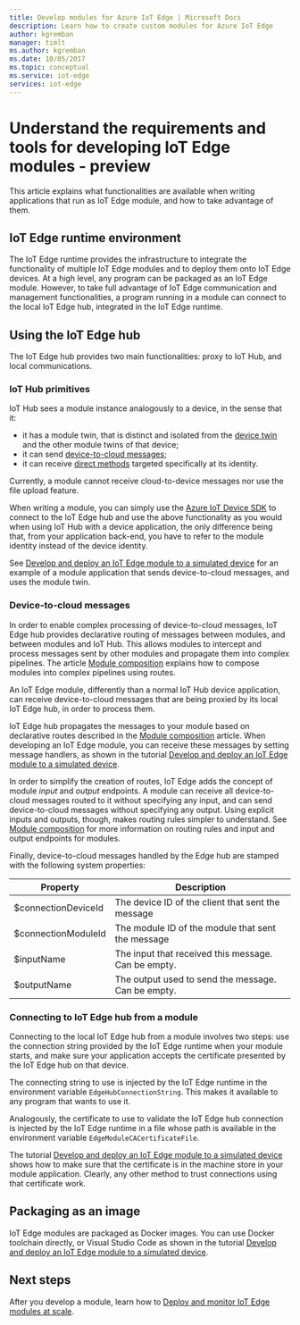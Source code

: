 ```yaml
---
title: Develop modules for Azure IoT Edge | Microsoft Docs 
description: Learn how to create custom modules for Azure IoT Edge
author: kgremban
manager: timlt
ms.author: kgremban
ms.date: 10/05/2017
ms.topic: conceptual
ms.service: iot-edge
services: iot-edge
---
```


# Understand the requirements and tools for developing IoT Edge modules - preview

This article explains what functionalities are available when writing applications that run as IoT Edge module, and how to take advantage of them.

## IoT Edge runtime environment
The IoT Edge runtime provides the infrastructure to integrate the functionality of multiple IoT Edge modules and to deploy them onto IoT Edge devices. At a high level, any program can be packaged as an IoT Edge module. However, to take full advantage of IoT Edge communication and management functionalities, a program running in a module can connect to the local IoT Edge hub, integrated in the IoT Edge runtime.

## Using the IoT Edge hub
The IoT Edge hub provides two main functionalities: proxy to IoT Hub, and local communications.

### IoT Hub primitives
IoT Hub sees a module instance analogously to a device, in the sense that it:

* it has a module twin, that is distinct and isolated from the [device twin][lnk-devicetwin] and the other module twins of that device;
* it can send [device-to-cloud messages][lnk-iothub-messaging];
* it can receive [direct methods][lnk-methods] targeted specifically at its identity.

Currently, a module cannot receive cloud-to-device messages nor use the file upload feature.

When writing a module, you can simply use the [Azure IoT Device SDK][lnk-devicesdk] to connect to the IoT Edge hub and use the above functionality as you would when using IoT Hub with a device application, the only difference being that, from your application back-end, you have to refer to the module identity instead of the device identity.

See [Develop and deploy an IoT Edge module to a simulated device][lnk-tutorial2] for an example of a module application that sends device-to-cloud messages, and uses the module twin.

### Device-to-cloud messages
In order to enable complex processing of device-to-cloud messages, IoT Edge hub provides declarative routing of messages between modules, and between modules and IoT Hub.
This allows modules to intercept and process messages sent by other modules and propagate them into complex pipelines.
The article [Module composition][lnk-module-comp] explains how to compose modules into complex pipelines using routes.

An IoT Edge module, differently than a normal IoT Hub device application, can receive device-to-cloud messages that are being proxied by its local IoT Edge hub, in order to process them.

IoT Edge hub propagates the messages to your module based on declarative routes described in the [Module composition][lnk-module-comp] article. When developing an IoT Edge module, you can receive these messages by setting message handlers, as shown in the tutorial [Develop and deploy an IoT Edge module to a simulated device][lnk-tutorial2].

In order to simplify the creation of routes, IoT Edge adds the concept of module *input* and *output* endpoints. A module can receive all device-to-cloud messages routed to it without specifying any input, and can send device-to-cloud messages without specifying any output.
Using explicit inputs and outputs, though, makes routing rules simpler to understand. See [Module composition][lnk-module-comp] for more information on routing rules and input and output endpoints for modules.

Finally, device-to-cloud messages handled by the Edge hub are stamped with the following system properties:

| Property | Description |
| -------- | ----------- |
| $connectionDeviceId | The device ID of the client that sent the message |
| $connectionModuleId | The module ID of the module that sent the message |
| $inputName | The input that received this message. Can be empty. |
| $outputName | The output used to send the message. Can be empty. |

### Connecting to IoT Edge hub from a module
Connecting to the local IoT Edge hub from a module involves two steps: use the connection string provided by the IoT Edge runtime when your module starts, and make sure your application accepts the certificate presented by the IoT Edge hub on that device.

The connecting string to use is injected by the IoT Edge runtime in the environment variable `EdgeHubConnectionString`. This makes it available to any program that wants to use it.

Analogously, the certificate to use to validate the IoT Edge hub connection is injected by the IoT Edge runtime in a file whose path is available in the environment variable `EdgeModuleCACertificateFile`.

The tutorial [Develop and deploy an IoT Edge module to a simulated device][lnk-tutorial2] shows how to make sure that the certificate is in the machine store in your module application. Clearly, any other method to trust connections using that certificate work.

## Packaging as an image
IoT Edge modules are packaged as Docker images.
You can use Docker toolchain directly, or Visual Studio Code as shown in the tutorial [Develop and deploy an IoT Edge module to a simulated device][lnk-tutorial2].

## Next steps

After you develop a module, learn how to [Deploy and monitor IoT Edge modules at scale][lnk-howto-deploy].

[lnk-devicesdk]: ../iot-hub/iot-hub-devguide-sdks.md
[lnk-devicetwin]: ../iot-hub/iot-hub-devguide-device-twins.md
[lnk-iothub-messaging]: ../iot-hub/iot-hub-devguide-messaging.md
[lnk-methods]: ../iot-hub/iot-hub-devguide-direct-methods.md
[lnk-tutorial2]: tutorial-csharp-module.md
[lnk-module-comp]: module-composition.md
[lnk-howto-deploy]: how-to-deploy-monitor.md
